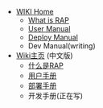 * [WIKI Home](home)
  * [What is RAP](about)
  * [User Manual](user_manual)
  * [Deploy Manual](deploy_manual)
  * Dev Manual(writing)
* [Wiki主页](home_cn) (中文版)
  * [什么是RAP](about_cn)
  * [用户手册](user_manual_cn)
  * [部署手册](deploy_manual_cn)
  * 开发手册(正在写)





